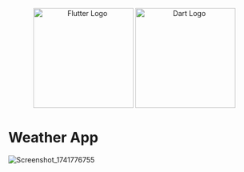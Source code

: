 <p align="center"> <img src="https://www.fluttericon.com/logo_flutter_1080px_clr.png" width="200" alt="Flutter Logo"> <img src="https://upload.wikimedia.org/wikipedia/commons/7/7e/Dart-logo.png" width="200" alt="Dart Logo"> </p>


# Weather App
![Screenshot_1741776755](https://github.com/user-attachments/assets/5683d563-d75e-43dc-89d8-0d9ca8a251bd)




